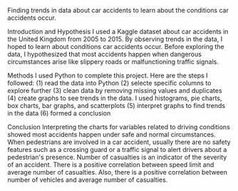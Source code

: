 Finding trends in data about car accidents to learn about the conditions car accidents occur.

Introduction and Hypothesis
I used a Kaggle dataset about car accidents in the United Kingdom from 2005 to 2015. By observing trends in the data, I hoped to learn about conditions car accidents occur. Before exploring the data, I hypothesized that most accidents happen when dangerous circumstances arise like slippery roads or malfunctioning traffic signals.

Methods
I used Python to complete this project. Here are the steps I followed:
(1) read the data into Python
(2) selecte specific columns to explore further
(3) clean data by removing missing values and duplicates
(4) create graphs to see trends in the data. I used histograms, pie charts, box charts, bar graphs, and scatterplots
(5) interpret graphs to find trends in the data
(6) formed a conclusion  

Conclusion
Interpreting the charts for variables related to driving conditions showed most accidents happen under safe and normal circumstances. When pedestrians are involved in a car accident, usually there are no safety features such as a crossing guard or a traffic signal to alert drivers about a pedestrian's presence. Number of casualties is an indicator of the severity of an accident. There is a positive correlation between speed limit and average number of casualties. Also, there is a positive correlation between number of vehicles and average number of casualties.
